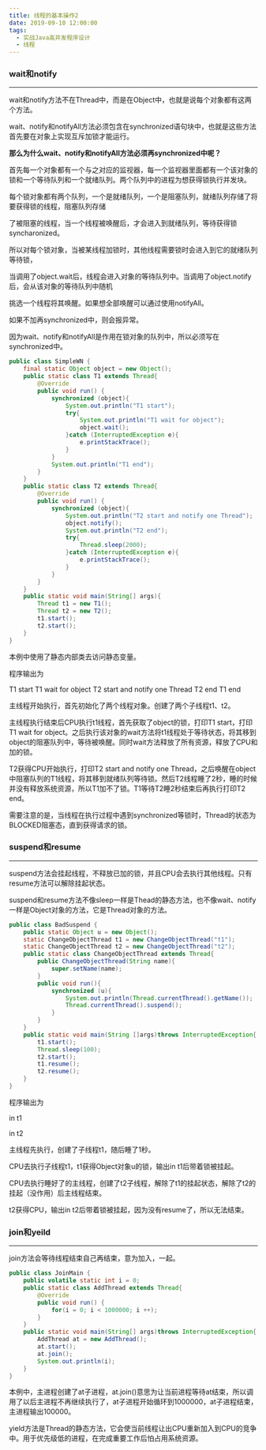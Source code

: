 ```yaml
---
title: 线程的基本操作2
date: 2019-09-10 12:00:00
tags:
  - 实战Java高并发程序设计
  - 线程
---
```


### wait和notify

------

wait和notify方法不在Thread中，而是在Object中，也就是说每个对象都有这两个方法。

wait、notify和notifyAll方法必须包含在synchronized语句块中，也就是这些方法首先要在对象上实现互斥加锁才能运行。

<!--more-->

**那么为什么wait、notify和notifyAll方法必须再synchronized中呢？**

首先每一个对象都有一个与之对应的监视器，每一个监视器里面都有一个该对象的锁和一个等待队列和一个就绪队列。两个队列中的进程为想获得锁执行并发块。

每个锁对象都有两个队列，一个是就绪队列，一个是阻塞队列，就绪队列存储了将要获得锁的线程，阻塞队列存储

了被阻塞的线程，当一个线程被唤醒后，才会进入到就绪队列，等待获得锁syncharonized。

所以对每个锁对象，当被某线程加锁时，其他线程需要锁时会进入到它的就绪队列等待锁，

当调用了object.wait后，线程会进入对象的等待队列中。当调用了object.notify后，会从该对象的等待队列中随机

挑选一个线程将其唤醒。如果想全部唤醒可以通过使用notifyAll。

如果不加再synchronized中，则会报异常。

因为wait、notify和notifyAll是作用在锁对象的队列中，所以必须写在synchronized中。

```java
public class SimpleWN {
    final static Object object = new Object();
    public static class T1 extends Thread{
        @Override
        public void run() {
            synchronized (object){
                System.out.println("T1 start");
                try{
                    System.out.println("T1 wait for object");
                    object.wait();
                }catch (InterruptedException e){
                    e.printStackTrace();
                }
            }
            System.out.println("T1 end");
        }
    }
    public static class T2 extends Thread{
        @Override
        public void run() {
            synchronized (object){
                System.out.println("T2 start and notify one Thread");
                object.notify();
                System.out.println("T2 end");
                try{
                    Thread.sleep(2000);
                }catch (InterruptedException e){
                    e.printStackTrace();
                }
            }
        }
    }
    public static void main(String[] args){
        Thread t1 = new T1();
        Thread t2 = new T2();
        t1.start();
        t2.start();
    }
}
```

本例中使用了静态内部类去访问静态变量。

程序输出为

T1 start
T1 wait for object
T2 start and notify one Thread
T2 end
T1 end

主线程开始执行，首先初始化了两个线程对象。创建了两个子线程t1、t2。

主线程执行结束后CPU执行t1线程，首先获取了object的锁，打印T1 start，打印T1 wait for  object。之后执行该对象的wait方法将t1线程处于等待状态，将其移到object的阻塞队列中，等待被唤醒。同时wait方法释放了所有资源，释放了CPU和加的锁。

T2获得CPU开始执行，打印T2 start and notify one  Thread，之后唤醒在object中阻塞队列的T1线程，将其移到就绪队列等待锁。然后T2线程睡了2秒，睡的时候并没有释放系统资源，所以T1加不了锁。T1等待T2睡2秒结束后再执行打印T2 end。

需要注意的是，当线程在执行过程中遇到synchronized等锁时，Thread的状态为BLOCKED阻塞态，直到获得请求的锁。

### suspend和resume

------

suspend方法会挂起线程，不释放已加的锁，并且CPU会去执行其他线程。只有resume方法可以解除挂起状态。

suspend和resume方法不像sleep一样是Thead的静态方法，也不像wait、notify一样是Object对象的方法，它是Thread对象的方法。

```java
public class BadSuspend {
    public static Object u = new Object();
    static ChangeObjectThread t1 = new ChangeObjectThread("t1");
    static ChangeObjectThread t2 = new ChangeObjectThread("t2");
    public static class ChangeObjectThread extends Thread{
        public ChangeObjectThread(String name){
            super.setName(name);
        }
        public void run(){
            synchronized (u){
                System.out.println(Thread.currentThread().getName());
                Thread.currentThread().suspend();
            }
        }
    }
    public static void main(String []args)throws InterruptedException{
        t1.start();
        Thread.sleep(100);
        t2.start();
        t1.resume();
        t2.resume();
    }
}
```

程序输出为

in t1

in t2

主线程先执行，创建了子线程t1，随后睡了1秒。

CPU去执行子线程t1，t1获得Object对象u的锁，输出in t1后带着锁被挂起。

CPU去执行睡好了的主线程，创建了t2子线程，解除了t1的挂起状态，解除了t2的挂起（没作用）后主线程结束。

t2获得CPU，输出in t2后带着锁被挂起，因为没有resume了，所以无法结束。

### join和yeild

------

join方法会等待线程结束自己再结束，意为加入，一起。

```java
public class JoinMain {
    public volatile static int i = 0;
    public static class AddThread extends Thread{
        @Override
        public void run() {
            for(i = 0; i < 1000000; i ++);
        }
    }
    public static void main(String[] args)throws InterruptedException{
        AddThread at = new AddThread();
        at.start();
        at.join();
        System.out.println(i);
    }
}
```

本例中，主进程创建了at子进程，at.join()意思为让当前进程等待at结束，所以调用了以后主进程不再继续执行了，at子进程开始循环到1000000，at子进程结束，主进程输出100000。

yield方法是Thread的静态方法，它会使当前线程让出CPU重新加入到CPU的竞争中。用于优先级低的进程，在完成重要工作后怕占用系统资源。